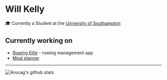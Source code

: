 # Will Kelly

🎓 Currently a Student at the [University of Southampton](https://www.southampton.ac.uk/)

## Currently working on

- [Rowing Elite](https://www.rowingelite.co.uk) - rowing management app
- [Meal planner](https://github.com/wkelly1/Meal-planner)

---

![Anurag's github stats](https://github-readme-stats.vercel.app/api?username=wkelly1&show_icons=true&hide_border=true)
